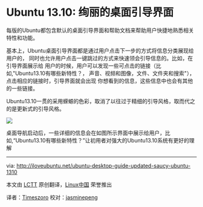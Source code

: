 Ubuntu 13.10: 绚丽的桌面引导界面
================================================================================

每版的Ubuntu都包含默认的桌面引导界面和帮助文档来帮助用户快捷地熟悉相关特性和功能。


基本上，Ubuntu桌面引导界面都是通过用户点击下一步的方式将信息分类展现给用户的，
同时也允许用户点击一键跳过的方式来快速领会引导信息的。比如，在引导界面展示给
用户的时候，用户可以发现一些可点击的链接（比如,"Ubuntu13.10有哪些新特性？，
声音、视频和图像，文件、文件夹和搜索"），点击相应的链接时，引导界面就会出现
你想看到的信息，这些信息中也会有其他的一些链接。


Ubuntu13.10一贯的采用蝾螈的色彩，取消了以往过于精细的引导风格，取而代之的是更新式的引导风格。



![](http://iloveubuntu.net/pictures_me/Ubuntu%20Desktop%20Guide%2013.10%20updated.png)

桌面导航启动后，一些详细的信息会在如图所示界面中展示给用户，比如,“Ubuntu13.10有哪些新特性？”让初用者对强大的Ubuntu13.10系统有更好的理解

--------------------------------------------------------------------------------

via: http://iloveubuntu.net/ubuntu-desktop-guide-updated-saucy-ubuntu-1310

本文由 [LCTT][] 原创翻译，[Linux中国][] 荣誉推出

译者：[Timeszoro][] 校对：[jasminepeng][]

[LCTT]:https://github.com/LCTT/TranslateProject
[Linux中国]:http://linux.cn/portal.php
[Timeszoro]:http://linux.cn/space/14901/
[jasminepeng]:http://linux.cn/space/jasminepeng

